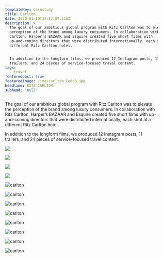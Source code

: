 ```yaml
---
templateKey: casestudy
title: Carlton
date: 2020-01-10T17:17:07.118Z
description: >
  The goal of our ambitious global program with Ritz Carlton was to elevate the
  perception of the brand among luxury consumers. In collaboration with Ritz
  Carlton, Harper’s BAZAAR and Esquire created five short films with
  up-and-coming directors that were distributed internationally, each shot at a
  different Ritz Carlton hotel. 


  In addition to the longform films, we produced 12 Instagram posts, 11
  trailers, and 24 pieces of service-focused travel content. 
tags:
  - travel
featuredpost: true
featuredimage: /img/carlton_lede3.jpg
headline: RITZ CARLTON
subhead: 'null'
---
```

The goal of our ambitious global program with Ritz Carlton was to elevate the perception of the brand among luxury consumers. In collaboration with Ritz Carlton, Harper’s BAZAAR and Esquire created five short films with up-and-coming directors that were distributed internationally, each shot at a different Ritz Carlton hotel.

In addition to the longform films, we produced 12 Instagram posts, 11 trailers, and 24 pieces of service-focused travel content.

![](/img/group-9.jpg)

![](/img/group-11.jpg)

![](/img/group-10.jpg)

![](/img/group-12.jpg)

![carlton](/img/carlton_-layer-2.jpg "1")

![carlton](/img/carlton_layer-3.jpg "2")

![carlton](/img/carlton_layer-4.jpg "3")

![carlton](/img/carlton_layer-5.jpg "4")

![carlton](/img/carlton_layer-6.jpg "5")

![carlton](/img/carlton_layer-7.jpg "6")

![carlton](/img/carlton_layer-8.jpg "7")

![carlton](/img/carlton_layer-9.jpg "8")
